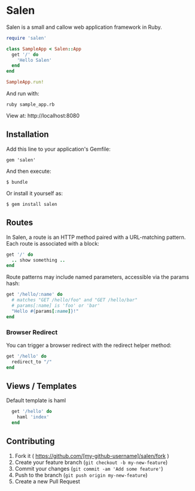 # Salen

Salen is a small and callow web application framework in Ruby.  

```ruby
require 'salen'

class SampleApp < Salen::App
  get '/' do
    'Hello Salen'
  end
end

SampleApp.run!
```

And run with:

```
ruby sample_app.rb
```

View at: http://localhost:8080

## Installation

Add this line to your application's Gemfile:

    gem 'salen'

And then execute:

    $ bundle

Or install it yourself as:

    $ gem install salen

## Routes

In Salen, a route is an HTTP method paired with a URL-matching pattern. Each route is associated with a block:

```ruby
get '/' do
  .. show something ..
end
```

Route patterns may include named parameters, accessible via the params hash:
```ruby
get '/hello/:name' do
  # matches "GET /hello/foo" and "GET /hello/bar"
  # params[:name] is 'foo' or 'bar'
  "Hello #{params[:name]}!"
end
```
### Browser Redirect

You can trigger a browser redirect with the redirect helper method:

```ruby
get '/hello' do
  redirect_to "/"
end
```

## Views / Templates

Default template is haml 

```ruby
  get '/hello' do
    haml 'index'
  end
```

 


## Contributing

1. Fork it ( https://github.com/[my-github-username]/salen/fork )
2. Create your feature branch (`git checkout -b my-new-feature`)
3. Commit your changes (`git commit -am 'Add some feature'`)
4. Push to the branch (`git push origin my-new-feature`)
5. Create a new Pull Request
